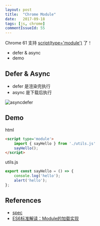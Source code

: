 ```yaml
---
layout: post
title:  "Chrome Module"
date:   2017-09-18
tags: [js, chrome]
commentIssueId: 55
---
```


Chrome 61 支持 [script(type='module')](http://caniuse.com/#feat=es6-module) 了！
* defer & async
* demo

## Defer & Async
* defer 是渲染完执行
* async 是下载后执行

![asyncdefer](https://html.spec.whatwg.org/images/asyncdefer.svg)


## Demo

html
```html
<script type='module'>
    import { sayHello } from './utils.js'
    sayHello();
</script>
```

utils.js
```js
export const sayHello = () => {
    console.log('hello');
    alert('hello');
};
```

## References
* [spec](https://html.spec.whatwg.org/multipage/scripting.html#attr-script-type)
* [ES6标准解读：Module的加载实现](http://geek.csdn.net/news/detail/235469?utm_source=tuicool&utm_medium=referral)
